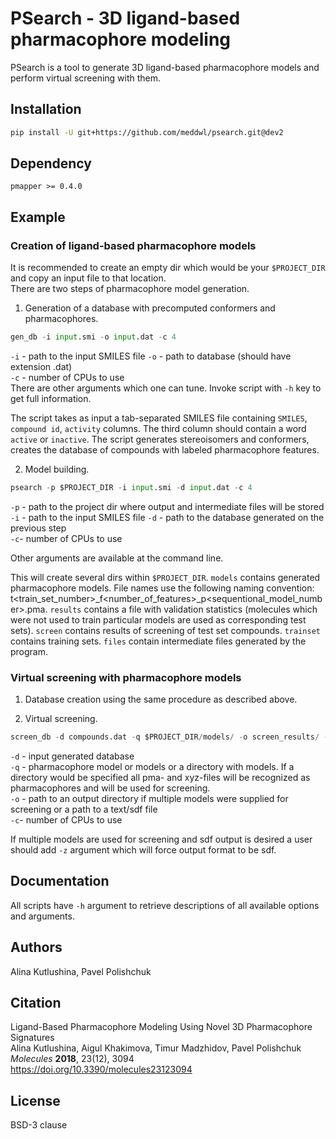 # PSearch - 3D ligand-based pharmacophore modeling

PSearch is a tool to generate 3D ligand-based pharmacophore models and perform virtual screening with them.

## Installation

```bash
pip install -U git+https://github.com/meddwl/psearch.git@dev2
```

## Dependency

`pmapper >= 0.4.0`

## Example

### Creation of ligand-based pharmacophore models
It is recommended to create an empty dir which would be your `$PROJECT_DIR` and copy an input file to that location.  
There are two steps of pharmacophore model generation.  

1. Generation of a database with precomputed conformers and pharmacophores. 

```python
gen_db -i input.smi -o input.dat -c 4
```
`-i` - path to the input SMILES file
`-o` - path to database (should have extension .dat)  
`-c` - number of CPUs to use  
There are other arguments which one can tune. Invoke script with `-h` key to get full information.  

The script takes as input a tab-separated SMILES file containing `SMILES`, `compound id`, `activity` columns. 
The third column should contain a word `active` or `inactive`.
The script generates stereoisomers and conformers, creates the database of compounds with labeled pharmacophore features.  

2. Model building.  

```python
psearch -p $PROJECT_DIR -i input.smi -d input.dat -c 4
```
`-p` - path to the project dir where output and intermediate files will be stored
`-i` - path to the input SMILES file
`-d` - path to the database generated on the previous step  
`-c`- number of CPUs to use

Other arguments are available at the command line.

This will create several dirs within `$PROJECT_DIR`. `models` contains generated pharmacophore models. File names use the following naming convention: t<train_set_number>_f<number_of_features>_p<sequentional_model_number>.pma. `results` contains a file with validation statistics (molecules which were not used to train particular models are used as corresponding test sets). `screen` contains results of screening of test set compounds. `trainset` contains training sets. `files` contain intermediate files generated by the program.  

### Virtual screening with pharmacophore models 

1. Database creation using the same procedure as described above. 
 
2. Virtual screening.
  
```python
screen_db -d compounds.dat -q $PROJECT_DIR/models/ -o screen_results/ -c 4
```
`-d` - input generated database  
`-q` - pharmacophore model or models or a directory with models. If a directory would be specified all pma- and xyz-files will be recognized as pharmacophores and will be used for screening.  
`-o` - path to an output directory if multiple models were supplied for screening or a path to a text/sdf file    
`-c`- number of CPUs to use

If multiple models are used for screening and sdf output is desired a user should add `-z` argument which will force output format to be sdf.

## Documentation

All scripts have `-h` argument to retrieve descriptions of all available options and arguments.

## Authors
Alina Kutlushina, Pavel Polishchuk

## Citation
Ligand-Based Pharmacophore Modeling Using Novel 3D Pharmacophore Signatures  
Alina Kutlushina, Aigul Khakimova, Timur Madzhidov, Pavel Polishchuk  
*Molecules* **2018**, 23(12), 3094  
https://doi.org/10.3390/molecules23123094

## License
BSD-3 clause
